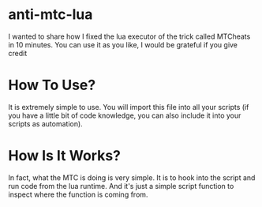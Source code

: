 # anti-mtc-lua
I wanted to share how I fixed the lua executor of the trick called MTCheats in 10 minutes. You can use it as you like, I would be grateful if you give credit

# How To Use?
It is extremely simple to use. You will import this file into all your scripts (if you have a little bit of code knowledge, you can also include it into your scripts as automation).

# How Is It Works?
In fact, what the MTC is doing is very simple. It is to hook into the script and run code from the lua runtime. And it's just a simple script function to inspect where the function is coming from.
